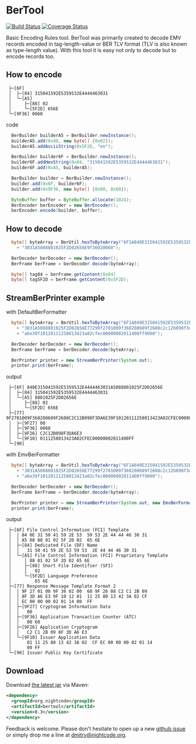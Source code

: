 # BerTool 

[![Build Status](https://travis-ci.org/nightcode/bertool.svg?branch=master)](https://travis-ci.org/nightcode/bertool) [![Coverage Status](https://coveralls.io/repos/nightcode/bertool/badge.png?branch=master)](https://coveralls.io/r/nightcode/bertool?branch=master)

Basic Encoding Rules tool.
BerTool was primarily created to decode EMV records encoded in tag-length-value or BER TLV format (TLV is also known as type-length value).
With this tool it is easy not only to decode but to encode records too.

How to encode 
-------------

```
 ├─[6F]
 │  ├─[84] 315041592E5359532E4444463031
 │  └─[A5]
 │     ├─[88] 02
 │     └─[5F2D] 656E
 └─[9F36] 0060
```

code

```java
  BerBuilder builderA5 = BerBuilder.newInstance();
  builderA5.add(0x88, new byte[] {0x02});
  builderA5.addAsciiString(0x5F2D, "en");

  BerBuilder builder6F = BerBuilder.newInstance();
  builder6F.addHexString(0x84, "315041592E5359532E4444463031");
  builder6F.add(0xA5, builderA5);

  BerBuilder builder = BerBuilder.newInstance();
  builder.add(0x6F, builder6F);
  builder.add(0x9F36, new byte[] {0x00, 0x60});

  ByteBuffer buffer = ByteBuffer.allocate(1024);
  BerEncoder berEncoder = new BerEncoder();
  berEncoder.encode(builder, buffer);
```

How to decode 
-------------

```java
  byte[] byteArray = BerUtil.hexToByteArray("6F1A840E315041592E5359532E444446"
    + "3031A5088801025F2D02656E9f36020060");

  BerDecoder berDecoder = new BerDecoder();
  BerFrame berFrame = berDecoder.decode(byteArray);

  byte[] tag84 = berFrame.getContent(0x84)
  byte[] tag5F2D = berFrame.getContent(0x5F2D);
```

StreamBerPrinter example
------------------------

with DefaultBerFormatter

```java
  byte[] byteArray = BerUtil.hexToByteArray("6F1A840E315041592E5359532E444446"
    + "3031A5088801025F2D02656E77299f2701009f360200609f2608c2c12b098f3d"
    + "a6e39f10120111258013423a02cfec00000002011400ff9000"); 

  BerDecoder berDecoder = new BerDecoder();
  BerFrame berFrame = berDecoder.decode(byteArray);

  BerPrinter printer = new StreamBerPrinter(System.out);
  printer.print(berFrame);
```

output

```
 ├─[6F] 840E315041592E5359532E4444463031A5088801025F2D02656E
 │  ├─[84] 315041592E5359532E4444463031
 │  └─[A5] 8801025F2D02656E
 │     ├─[88] 02
 │     └─[5F2D] 656E
 ├─[77] 9F2701009F360200609F2608C2C12B098F3DA6E39F10120111258013423A02CFEC00000002011400FF
 │  ├─[9F27] 00
 │  ├─[9F36] 0060
 │  ├─[9F26] C2C12B098F3DA6E3
 │  └─[9F10] 0111258013423A02CFEC00000002011400FF
 └─[90]
```

with EmvBerFormatter

```java
  byte[] byteArray = BerUtil.hexToByteArray("6F1A840E315041592E5359532E444446"
    + "3031A5088801025F2D02656E77299f2701009f360200609f2608c2c12b098f3d"
    + "a6e39f10120111258013423a02cfec00000002011400ff9000"); 

  BerDecoder berDecoder = new BerDecoder();
  BerFrame berFrame = berDecoder.decode(byteArray);

  BerPrinter printer = new StreamBerPrinter(System.out, new EmvBerFormatter());
  printer.print(berFrame);
```

output

```
 ├─[6F] File Control Information (FCI) Template
 │  │ 84 0E 31 50 41 59 2E 53  59 53 2E 44 44 46 30 31
 │  │ A5 08 88 01 02 5F 2D 02  65 6E
 │  ├─[84] Dedicated File (DF) Name
 │  │   31 50 41 59 2E 53 59 53  2E 44 44 46 30 31
 │  └─[A5] File Control Information (FCI) Proprietary Template
 │     │ 88 01 02 5F 2D 02 65 6E
 │     ├─[88] Short File Identifier (SFI)
 │     │   02
 │     └─[5F2D] Language Preference
 │         65 6E
 ├─[77] Response Message Template Format 2
 │  │ 9F 27 01 00 9F 36 02 00  60 9F 26 08 C2 C1 2B 09
 │  │ 8F 3D A6 E3 9F 10 12 01  11 25 80 13 42 3A 02 CF
 │  │ EC 00 00 00 02 01 14 00  FF
 │  ├─[9F27] Cryptogram Information Data
 │  │   00
 │  ├─[9F36] Application Transaction Counter (ATC)
 │  │   00 60
 │  ├─[9F26] Application Cryptogram
 │  │   C2 C1 2B 09 8F 3D A6 E3
 │  └─[9F10] Issuer Application Data
 │      01 11 25 80 13 42 3A 02  CF EC 00 00 00 02 01 14
 │      00 FF
 └─[90] Issuer Public Key Certificate
```

Download
--------

Download [the latest jar][1] via Maven:
```xml
<dependency>
  <groupId>org.nightcode</groupId>
  <artifactId>bertool</artifactId>
  <version>0.3</version>
</dependency>
```

Feedback is welcome. Please don't hesitate to open up a new [github issue](https://github.com/nightcode/bertool/issues) or simply drop me a line at <dmitry@nightcode.org>.


 [1]: http://repository.sonatype.org/service/local/artifact/maven/redirect?r=central-proxy&g=org.nightcode&a=bertool&v=LATEST

